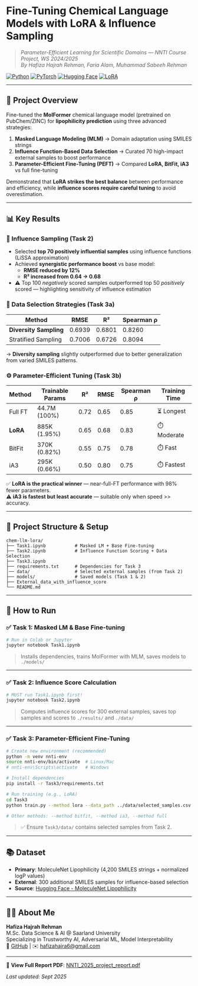 # Fine-Tuning Chemical Language Models with LoRA & Influence Sampling  
> *Parameter-Efficient Learning for Scientific Domains — NNTI Course Project, WS 2024/2025*  
> *By Hafiza Hajrah Rehman, Faria Alam, Muhammad Sabeeh Rehman*

[![Python](https://img.shields.io/badge/Python-3.8+-blue?logo=python)](https://python.org)
[![PyTorch](https://img.shields.io/badge/PyTorch-1.13+-red?logo=pytorch)](https://pytorch.org)
[![Hugging Face](https://img.shields.io/badge/Hugging%20Face-Transformers-orange?logo=huggingface)](https://huggingface.co)
[![LoRA](https://img.shields.io/badge/LoRA-Parameter--Efficient-green)](https://arxiv.org/abs/2106.09685)

---

## 🎯 Project Overview

Fine-tuned the **MolFormer** chemical language model (pretrained on PubChem/ZINC) for **lipophilicity prediction** using three advanced strategies:

1. **Masked Language Modeling (MLM)** → Domain adaptation using SMILES strings  
2. **Influence Function-Based Data Selection** → Curated 70 high-impact external samples to boost performance  
3. **Parameter-Efficient Fine-Tuning (PEFT)** → Compared **LoRA, BitFit, iA3** vs full fine-tuning  

Demonstrated that **LoRA strikes the best balance** between performance and efficiency, while **influence scores require careful tuning** to avoid overestimation.

---

## 📊 Key Results

### 🧬 Influence Sampling (Task 2)
- Selected **top 70 positively influential samples** using influence functions (LiSSA approximation)  
- Achieved **synergistic performance boost** vs base model:  
  - **RMSE reduced by 12%**  
  - **R² increased from 0.64 → 0.68**  
- ⚠️ Top 100 *negatively* scored samples outperformed top 50 *positively* scored — highlighting sensitivity of influence estimation

### 🎯 Data Selection Strategies (Task 3a)
| Method              | RMSE   | R²     | Spearman ρ |
|---------------------|--------|--------|-------------|
| **Diversity Sampling** | 0.6939 | 0.6801 | 0.8260      |
| Stratified Sampling | 0.7006 | 0.6726 | 0.8094      |
→ **Diversity sampling** slightly outperformed due to better generalization from varied SMILES patterns.

### ⚙️ Parameter-Efficient Tuning (Task 3b)
| Method       | Trainable Params | R²   | RMSE  | Spearman ρ | Training Time |
|--------------|------------------|------|-------|-------------|---------------|
| Full FT      | 44.7M (100%)     | 0.72 | 0.65  | 0.85        | ⏳ Longest    |
| **LoRA**     | 885K (1.95%)     | 0.65 | 0.68  | 0.83        | ⏱️ Moderate   |
| BitFit       | 370K (0.82%)     | 0.55 | 0.75  | 0.78        | ⏱️ Fast       |
| iA3          | 295K (0.66%)     | 0.50 | 0.80  | 0.75        | ⏱️ Fastest    |

✅ **LoRA is the practical winner** — near-full-FT performance with 98% fewer parameters.  
⚠️ **iA3 is fastest but least accurate** — suitable only when speed >> accuracy.

---

## 🧰 Project Structure & Setup

```
chem-llm-lora/
├── Task1.ipynb           # Masked LM + Base Fine-tuning
├── Task2.ipynb           # Influence Function Scoring + Data Selection
├── Task3.ipynb
├── requirements.txt      # Dependencies for Task 3
│── data/                 # Selected external samples (from Task 2)
├── models/               # Saved models (Task 1 & 2)
├── External_data_with_influence_score           
└── README.md
```

---

## 🚀 How to Run

### ✅ Task 1: Masked LM & Base Fine-tuning
```bash
# Run in Colab or Jupyter
jupyter notebook Task1.ipynb
```
> Installs dependencies, trains MolFormer with MLM, saves models to `./models/`

---

### ✅ Task 2: Influence Score Calculation
```bash
# MUST run Task1.ipynb first!
jupyter notebook Task2.ipynb
```
> Computes influence scores for 300 external samples, saves top samples and scores to `./results/` and `./data/`

---

### ✅ Task 3: Parameter-Efficient Fine-Tuning
```bash
# Create new environment (recommended)
python -m venv nnti-env
source nnti-env/bin/activate  # Linux/Mac
# nnti-env\Scripts\activate   # Windows

# Install dependencies
pip install -r Task3/requirements.txt

# Run training (e.g., LoRA)
cd Task3
python train.py --method lora --data_path ../data/selected_samples.csv

# Other methods: --method bitfit, --method ia3, --method full
```

> ✅ Ensure `Task3/data/` contains selected samples from Task 2.

---

## 📚 Dataset

- **Primary**: MoleculeNet Lipophilicity (4,200 SMILES strings + normalized logP values)  
- **External**: 300 additional SMILES samples for influence-based selection  
- **Source**: [Hugging Face - MoleculeNet Lipophilicity](https://huggingface.co/datasets/scikit-fingerprints/MoleculeNet_Lipophilicity)

---

## 👩‍💻 About Me

**Hafiza Hajrah Rehman**  
M.Sc. Data Science & AI @ Saarland University  
Specializing in Trustworthy AI, Adversarial ML, Model Interpretability  
🐙 [GitHub](https://github.com/hajraRehman) | ✉️ hafizahajra6@gmail.com

---

📄 **View Full Report PDF**: [NNTI_2025_project_report.pdf](NNTI_2025_project_report.pdf)

_Last updated: Sept 2025_
